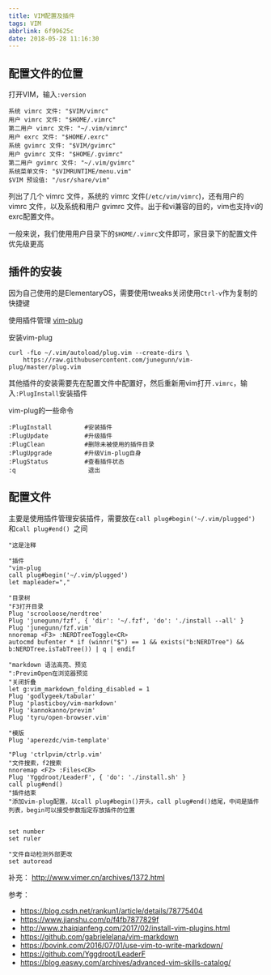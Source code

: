 ```yaml
---
title: VIM配置及插件
tags: VIM
abbrlink: 6f99625c
date: 2018-05-28 11:16:30
---
```


## 配置文件的位置

打开VIM，输入`:version`
```
系统 vimrc 文件: "$VIM/vimrc"
用户 vimrc 文件: "$HOME/.vimrc"
第二用户 vimrc 文件: "~/.vim/vimrc"
用户 exrc 文件: "$HOME/.exrc"
系统 gvimrc 文件: "$VIM/gvimrc"
用户 gvimrc 文件: "$HOME/.gvimrc" 
第二用户 gvimrc 文件: "~/.vim/gvimrc"
系统菜单文件: "$VIMRUNTIME/menu.vim"
$VIM 预设值: "/usr/share/vim"
```
列出了几个 vimrc 文件，系统的 vimrc 文件(`/etc/vim/vimrc`)，还有用户的 vimrc 文件，以及系统和用户 gvimrc 文件。出于和vi兼容的目的，vim也支持vi的exrc配置文件。

一般来说，我们使用用户目录下的`$HOME/.vimrc`文件即可，家目录下的配置文件优先级更高


## 插件的安装
因为自己使用的是ElementaryOS，需要使用tweaks关闭使用`Ctrl-v`作为复制的快捷键


使用插件管理 [vim-plug](https://github.com/junegunn/vim-plug)


安装vim-plug
```
curl -fLo ~/.vim/autoload/plug.vim --create-dirs \
    https://raw.githubusercontent.com/junegunn/vim-plug/master/plug.vim
```

其他插件的安装需要先在配置文件中配置好，然后重新用vim打开`.vimrc`，输入`:PlugInstall`安装插件

vim-plug的一些命令
```
:PlugInstall         #安装插件
:PlugUpdate          #升级插件
:PlugClean           #删除未被使用的插件目录
:PlugUpgrade         #升级Vim-plug自身
:PlugStatus          #查看插件状态
:q                    退出
```


## 配置文件
主要是使用插件管理安装插件，需要放在`call plug#begin('~/.vim/plugged') `和`call plug#end() `之间



```
"这是注释

"插件
"vim-plug
call plug#begin('~/.vim/plugged')  
let mapleader=","

"目录树
"F3打开目录
Plug 'scrooloose/nerdtree'
Plug 'junegunn/fzf', { 'dir': '~/.fzf', 'do': './install --all' }
Plug 'junegunn/fzf.vim'
nnoremap <F3> :NERDTreeToggle<CR>
autocmd bufenter * if (winnr("$") == 1 && exists("b:NERDTree") && b:NERDTree.isTabTree()) | q | endif

"markdown 语法高亮、预览
":PrevimOpen在浏览器预览
"关闭折叠
let g:vim_markdown_folding_disabled = 1
Plug 'godlygeek/tabular'
Plug 'plasticboy/vim-markdown'
Plug 'kannokanno/previm'
Plug 'tyru/open-browser.vim'

"模版
Plug 'aperezdc/vim-template'

"Plug 'ctrlpvim/ctrlp.vim'
"文件搜索，f2搜索
nnoremap <F2> :Files<CR>
Plug 'Yggdroot/LeaderF', { 'do': './install.sh' }
call plug#end()  
"插件结束
"添加vim-plug配置，以call plug#begin()开头，call plug#end()结尾，中间是插件列表，begin可以接受参数指定存放插件的位置


set number
set ruler

"文件自动检测外部更改
set autoread

```


补充：
http://www.vimer.cn/archives/1372.html



参考：
* https://blog.csdn.net/rankun1/article/details/78775404
* https://www.jianshu.com/p/f4fb7877829f
* http://www.zhaiqianfeng.com/2017/02/install-vim-plugins.html
* https://github.com/gabrielelana/vim-markdown
* https://bovink.com/2016/07/01/use-vim-to-write-markdown/
* https://github.com/Yggdroot/LeaderF
* https://blog.easwy.com/archives/advanced-vim-skills-catalog/
